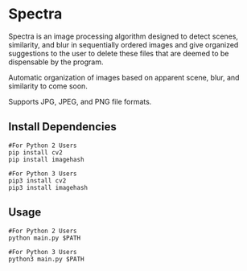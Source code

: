 # Spectra
Spectra is an image processing algorithm designed to detect scenes, similarity, and blur in sequentially ordered images and give organized suggestions to the user to delete these files that are deemed to be dispensable by the program.

Automatic organization of images based on apparent scene, blur, and similarity to come soon.

Supports JPG, JPEG, and PNG file formats.

## Install Dependencies
```
#For Python 2 Users
pip install cv2
pip install imagehash

#For Python 3 Users
pip3 install cv2
pip3 install imagehash
```

## Usage
```
#For Python 2 Users
python main.py $PATH

#For Python 3 Users
python3 main.py $PATH
```
